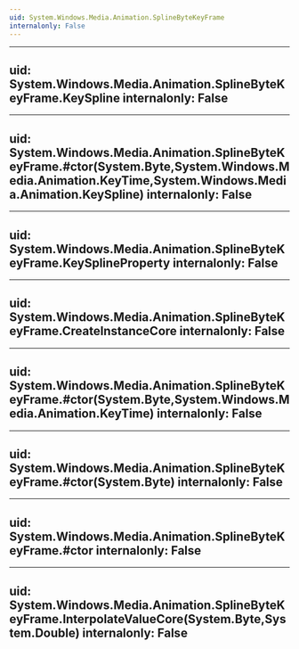 ```yaml
---
uid: System.Windows.Media.Animation.SplineByteKeyFrame
internalonly: False
---
```


---
uid: System.Windows.Media.Animation.SplineByteKeyFrame.KeySpline
internalonly: False
---

---
uid: System.Windows.Media.Animation.SplineByteKeyFrame.#ctor(System.Byte,System.Windows.Media.Animation.KeyTime,System.Windows.Media.Animation.KeySpline)
internalonly: False
---

---
uid: System.Windows.Media.Animation.SplineByteKeyFrame.KeySplineProperty
internalonly: False
---

---
uid: System.Windows.Media.Animation.SplineByteKeyFrame.CreateInstanceCore
internalonly: False
---

---
uid: System.Windows.Media.Animation.SplineByteKeyFrame.#ctor(System.Byte,System.Windows.Media.Animation.KeyTime)
internalonly: False
---

---
uid: System.Windows.Media.Animation.SplineByteKeyFrame.#ctor(System.Byte)
internalonly: False
---

---
uid: System.Windows.Media.Animation.SplineByteKeyFrame.#ctor
internalonly: False
---

---
uid: System.Windows.Media.Animation.SplineByteKeyFrame.InterpolateValueCore(System.Byte,System.Double)
internalonly: False
---
